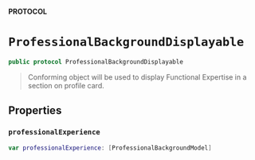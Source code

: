 **PROTOCOL**

# `ProfessionalBackgroundDisplayable`

```swift
public protocol ProfessionalBackgroundDisplayable
```

> Conforming object will be used to display Functional Expertise in a section on profile card.

## Properties
### `professionalExperience`

```swift
var professionalExperience: [ProfessionalBackgroundModel]
```
